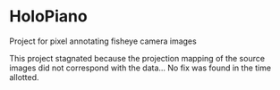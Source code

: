 # HoloPiano
Project for pixel annotating fisheye camera images

This project stagnated because the projection mapping of the source images did not correspond with the data...
No fix was found in the time allotted.
